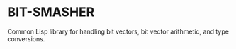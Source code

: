 # BIT-SMASHER

Common Lisp library for handling bit vectors, bit vector arithmetic, and type conversions.
